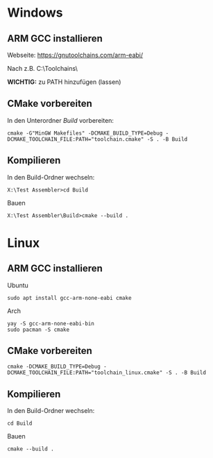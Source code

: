 # Windows

## ARM GCC installieren

Webseite:
https://gnutoolchains.com/arm-eabi/

Nach z.B. C:\Toolchains\

**WICHTIG:** zu PATH hinzufügen (lassen)

## CMake vorbereiten
In den Unterordner _Build_ vorbereiten:
````
cmake -G"MinGW Makefiles" -DCMAKE_BUILD_TYPE=Debug -DCMAKE_TOOLCHAIN_FILE:PATH="toolchain.cmake" -S . -B Build
````

## Kompilieren
In den Build-Ordner wechseln:
````
X:\Test Assembler>cd Build
````
Bauen
````
X:\Test Assembler\Build>cmake --build .
````

# Linux

## ARM GCC installieren

Ubuntu
```
sudo apt install gcc-arm-none-eabi cmake
```

Arch
```
yay -S gcc-arm-none-eabi-bin 
sudo pacman -S cmake
```

## CMake vorbereiten

```
cmake -DCMAKE_BUILD_TYPE=Debug -DCMAKE_TOOLCHAIN_FILE:PATH="toolchain_linux.cmake" -S . -B Build
```

## Kompilieren
In den Build-Ordner wechseln:
```
cd Build
```
Bauen
```
cmake --build .
```

